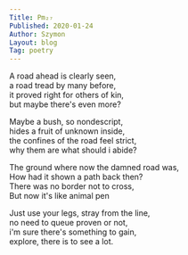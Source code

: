 ```yaml
---
Title: Pm₂₇  
Published: 2020-01-24
Author: Szymon  
Layout: blog  
Tag: poetry  
---
```

A road ahead is clearly seen,  
a road tread by many before,  
it proved right for others of kin,  
but maybe there's even more?  

Maybe a bush, so nondescript,  
hides a fruit of unknown inside,  
the confines of the road feel strict,  
why them are what should i abide?  

The ground where now the damned road was,  
How had it shown a path back then?  
There was no border not to cross,  
But now it's like animal pen  

Just use your legs, stray from the line,  
no need to queue proven or not,  
i'm sure there's something to gain,  
explore, there is to see a lot.  
